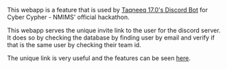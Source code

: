 This webapp is a feature that is used by [Taqneeq 17.0's Discord Bot](https://github.com/KartikJain14/tq-bot) for Cyber Cypher - NMIMS' official hackathon.

This webapp serves the unique invite link to the user for the discord server.
It does so by checking the database by finding user by email and verify if that is the same user by checking their team id.

The unique link is very useful and the features can be seen [here](https://github.com/KartikJain14/tq-bot/blob/main/README.md).
